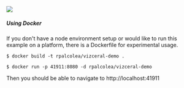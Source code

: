 ![](https://raw.githubusercontent.com/Netflix/vizceral/master/logo.png)

##### Using Docker
If you don't have a node environment setup or would like to run this example on a platform, there is a Dockerfile for experimental usage.

```
$ docker build -t rpalcolea/vizceral-demo .
```
```
$ docker run -p 41911:8080 -d rpalcolea/vizceral-demo
```

Then you should be able to navigate to http://localhost:41911
